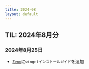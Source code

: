 ```yaml
---
title: 2024-08
layout: default
---
```


## TIL: 2024年8月分

### 2024年8月25日

- [`Zenn`](https://zenn.dev)に`wingetインストールガイド`を追加

